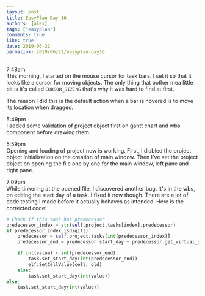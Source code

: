 ```yaml
---
layout: post
title: EasyPlan Day 16
authors: [alex]
tags: ["easyplan"]
comments: true
like: true
date: 2019-06-22
permalink: 2019/06/22/easyplan-day16
---
```

7:48am  
This morning, I started on the mouse cursor for task bars. I set it so that it looks like a cursor for moving objects. The only thing that bother mea little bit is it's called ```CURSOR_SIZING``` that's why it was hard to find at first.

The reason I did this is the default action when a bar is hovered is to move its location when dragged.

5:49pm  
I added some validation of project object first on gantt chart and wbs component before drawing them.

5:59pm  
Opening and loading of project now is working. First, I diabled the project object initialization on the creation of main window. Then I've set the project object on opening the file one by one for the main window, left pane and right pane.

7:09pm  
While tinkering at the opened file, I discovered another bug. It's in the wbs, on editing the start day of a task. I fixed it now though. There are a lot of code testing I made before it actually behaves as intended. Here is the corrected code:

```python
# Check if this task has predecessor
predecessor_index = str(self.project.tasks[index].predecessor)
if predecessor_index.isdigit():
    predecessor = self.project.tasks[int(predecessor_index)]
    predecessor_end = predecessor.start_day + predecessor.get_virtual_duration()

    if int(value) < int(predecessor_end):
        task.set_start_day(int(predecessor_end))
        elf.SetCellValue(cell, old)
    else:
        task.set_start_day(int(value))
else:
    task.set_start_day(int(value))
```
